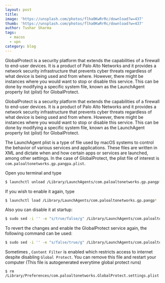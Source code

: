 ```yaml
---
layout: post
title: 
image: 'https://unsplash.com/photos/flha0KwRrRc/download?w=437'
thumb: 'https://unsplash.com/photos/flha0KwRrRc/download?w=437'
author: Tushar Sharma
tags:
  - macos
  - vpn
category: blog
---
```


GlobalProtect is a security platform that extends the capabilities of a firewall to end-user devices. It is a product of Palo Alto Networks and it provides a network security infrastructure that prevents cyber threats regardless of what device is being used and from where. However, there might be instances where you would want to stop or disable this service. This can be done by modifying a specific system file, known as the LaunchAgent property list (plist) for GlobalProtect.<!-- truncate_here -->


GlobalProtect is a security platform that extends the capabilities of a firewall to end-user devices. It is a product of Palo Alto Networks and it provides a network security infrastructure that prevents cyber threats regardless of what device is being used and from where. However, there might be instances where you would want to stop or disable this service. This can be done by modifying a specific system file, known as the LaunchAgent property list (plist) for GlobalProtect.


The LaunchAgent plist is a type of file used by macOS systems to control the behavior of various services and applications. These files are written in XML and dictate when and how certain apps or services are launched, among other settings. In the case of GlobalProtect, the plist file of interest is `com.paloaltonetworks.gp.pangpa.plist`.

Open you terminal and type 

```bash
$ launchctl unload /Library/LaunchAgents/com.paloaltonetworks.gp.pangp*
```

If you wish to enable it again, type

```bash
$ launchctl load /Library/LaunchAgents/com.paloaltonetworks.gp.pangp*
```

Also you can disable it at startup:

```bash
$ sudo sed -i '' -e "s/true/false/g" /Library/LaunchAgents/com.paloaltonetworks.gp.pangpa.plist
```

To revert the changes and enable the GlobalProtect service again, the following command can be used:


```bash
$ sudo sed -i '' -e "s/false/true/g" /Library/LaunchAgents/com.paloaltonetworks.gp.pangpa.plist
```

Sometimes , `Content Filter` is enabled which restricts access to internet despite disabling `Global Protect`. You can remove this file and restart your computer (This file is autogenerated everytime global protect runs)

```
$ rm /Library/Preferences/com.paloaltonetworks.GlobalProtect.settings.plist
```